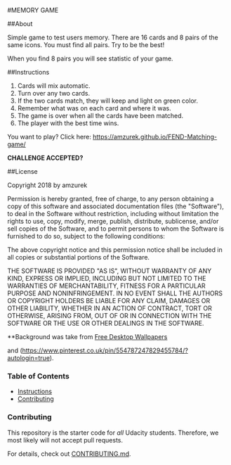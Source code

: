 #MEMORY GAME

##About

Simple game to test users memory. There are 16 cards and 8 pairs of the same icons. You must find all pairs.
Try to be the best!

When you find 8 pairs you will see statistic of your game.

##Instructions

1. Cards will mix automatic.
2. Turn over any two cards.
3. If the two cards match, they will keep and light on green color.
4. Remember what was on each card and where it was.
5. The game is over when all the cards have been matched.
6. The player with the best time wins.

You want to play? Click here: https://amzurek.github.io/FEND-Matching-game/

**CHALLENGE ACCEPTED?**

##License

Copyright 2018 by amzurek

Permission is hereby granted, free of charge, to any person obtaining a copy
of this software and associated documentation files (the "Software"), to deal
in the Software without restriction, including without limitation the rights
to use, copy, modify, merge, publish, distribute, sublicense, and/or sell
copies of the Software, and to permit persons to whom the Software is
furnished to do so, subject to the following conditions:

The above copyright notice and this permission notice shall be included in all
copies or substantial portions of the Software.

THE SOFTWARE IS PROVIDED "AS IS", WITHOUT WARRANTY OF ANY KIND, EXPRESS OR
IMPLIED, INCLUDING BUT NOT LIMITED TO THE WARRANTIES OF MERCHANTABILITY,
FITNESS FOR A PARTICULAR PURPOSE AND NONINFRINGEMENT. IN NO EVENT SHALL THE
AUTHORS OR COPYRIGHT HOLDERS BE LIABLE FOR ANY CLAIM, DAMAGES OR OTHER
LIABILITY, WHETHER IN AN ACTION OF CONTRACT, TORT OR OTHERWISE, ARISING FROM,
OUT OF OR IN CONNECTION WITH THE SOFTWARE OR THE USE OR OTHER DEALINGS IN THE
SOFTWARE.

**Background was take from [Free Desktop Wallpapers](https://desktopwalls.net/funny/star-wars-darth-vader-orange-juice-minimalistic-desktop-wallpaper)

and (https://www.pinterest.co.uk/pin/554787247829455784/?autologin=true).

### Table of Contents

* [Instructions](#instructions)
* [Contributing](#contributing)

### Contributing

This repository is the starter code for _all_ Udacity students. Therefore, we most likely will not accept pull requests.

For details, check out [CONTRIBUTING.md](CONTRIBUTING.md).
